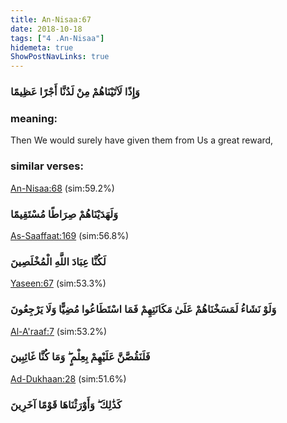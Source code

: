 ```yaml
---
title: An-Nisaa:67
date: 2018-10-18
tags: ["4 .An-Nisaa"]
hidemeta: true 
ShowPostNavLinks: true 
---
```

### وَإِذًا لَآتَيْنَاهُمْ مِنْ لَدُنَّا أَجْرًا عَظِيمًا
### meaning: 
Then We would surely have given them from Us a great reward,
### similar verses: 

[An-Nisaa:68](/4/68) (sim:59.2%)

### وَلَهَدَيْنَاهُمْ صِرَاطًا مُسْتَقِيمًا

[As-Saaffaat:169](/37/169) (sim:56.8%)

### لَكُنَّا عِبَادَ اللَّهِ الْمُخْلَصِينَ

[Yaseen:67](/36/67) (sim:53.3%)

### وَلَوْ نَشَاءُ لَمَسَخْنَاهُمْ عَلَىٰ مَكَانَتِهِمْ فَمَا اسْتَطَاعُوا مُضِيًّا وَلَا يَرْجِعُونَ

[Al-A'raaf:7](/7/7) (sim:53.2%)

### فَلَنَقُصَّنَّ عَلَيْهِمْ بِعِلْمٍ ۖ وَمَا كُنَّا غَائِبِينَ

[Ad-Dukhaan:28](/44/28) (sim:51.6%)

### كَذَٰلِكَ ۖ وَأَوْرَثْنَاهَا قَوْمًا آخَرِينَ
